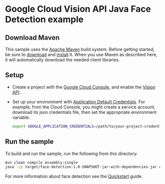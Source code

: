 # Google Cloud Vision API Java Face Detection example

## Download Maven

This sample uses the [Apache Maven][maven] build system. Before getting started, be
sure to [download][maven-download] and [install][maven-install] it. When you use
Maven as described here, it will automatically download the needed client
libraries.

[maven]: https://maven.apache.org
[maven-download]: https://maven.apache.org/download.cgi
[maven-install]: https://maven.apache.org/install.html

## Setup

* Create a project with the [Google Cloud Console][cloud-console], and enable
  the [Vision API][vision-api].
* Set up your environment with [Application Default Credentials][adc]. For
    example, from the Cloud Console, you might create a service account,
    download its json credentials file, then set the appropriate environment
    variable:

    ```bash
    export GOOGLE_APPLICATION_CREDENTIALS=/path/to/your-project-credentials.json
    ```

[cloud-console]: https://console.cloud.google.com
[vision-api]: https://console.cloud.google.com/apis/api/vision.googleapis.com/overview?project=_
[adc]: https://cloud.google.com/docs/authentication#developer_workflow

## Run the sample

To build and run the sample, run the following from this directory:

```bash
mvn clean compile assembly:single
java -cp target/face-detection-1.0-SNAPSHOT-jar-with-dependencies.jar com.google.cloud.vision.samples.facedetect.FaceDetectApp ../../data/face_detection/face.jpg output.jpg
```

For more information about face detection see the [Quickstart][quickstart]
guide.

[quickstart]: https://cloud.google.com/vision/docs/face-tutorial
